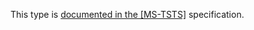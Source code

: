 This type is [documented in the [MS-TSTS]](https://learn.microsoft.com/en-us/openspecs/windows_protocols/ms-tsts/e447edb1-0c11-4ba8-ba14-974c0b632ec0) specification.
